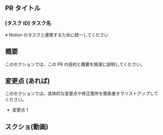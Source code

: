 ## PR タイトル

### [タスク ID] タスク名

※ Notion のタスクと連携するために統一してください

## 概要

このセクションでは、この PR の目的と概要を簡潔に説明してください。

## 変更点 (あれば)

このセクションでは、具体的な変更点や修正箇所を箇条書きでリストアップしてください。

- 変更点 1

## スクショ(動画)
